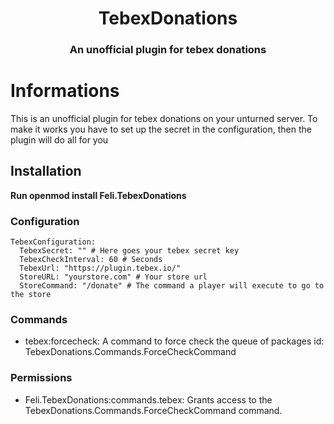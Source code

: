 <h1 align="center">TebexDonations</h1>
<h3 align="center">An unofficial plugin for tebex donations</h3>

# Informations

This is an unofficial plugin for tebex donations on your unturned server.
To make it works you have to set up the secret in the configuration, then the plugin will do all for you

## Installation
**Run openmod install Feli.TebexDonations**

### Configuration
```
TebexConfiguration:
  TebexSecret: "" # Here goes your tebex secret key
  TebexCheckInterval: 60 # Seconds
  TebexUrl: "https://plugin.tebex.io/"
  StoreURL: "yourstore.com" # Your store url
  StoreCommand: "/donate" # The command a player will execute to go to the store
```

### Commands
- tebex:forcecheck: A command to force check the queue of packages
  id: TebexDonations.Commands.ForceCheckCommand

### Permissions
- Feli.TebexDonations:commands.tebex: Grants access to the TebexDonations.Commands.ForceCheckCommand command.
